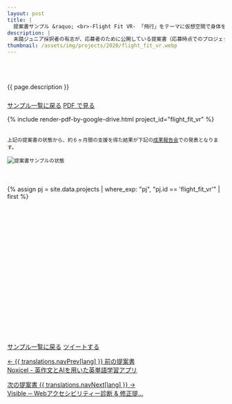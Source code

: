 ```yaml
---
layout: post
title: |
  提案書サンプル &raquo; <br>-Flight Fit VR- 「飛行」をテーマに仮想空間で身体を鍛えるVR作品
description: |
  未踏ジュニア採択者の有志が、応募者のために公開している提案書（応募時点でのプロジェクト概要）です。
thumbnail: /assets/img/projects/2020/flight_fit_vr.webp
---
```


<p style='padding: 50px 0px 10px;'>{{ page.description }}</p>

<div class='flex'>
  <a class="button" href="/applications#sample">サンプル一覧に戻る</a>
  <a class="button" href="/applications/flight_fit_vr.pdf">PDF で見る</a>
</div>

{% include render-pdf-by-google-drive.html project_id="flight_fit_vr" %}

<div class='note' style='margin: 30px auto 50px;'><small>上記の提案書の状態から、約６ヶ月間の支援を得た結果が下記の<a href='/projects/2020#final'>成果報告会</a>での発表となります。<br><br><img src="/assets/img/spinner.svg" data-src="/assets/img/schedule_sample.webp" alt="提案書サンプルの状態" class="lazyload"></small></div>

{% assign pj = site.data.projects | where_exp: "pj", "pj.id == 'flight_fit_vr'" | first %}
<div class="youtube">
  <iframe width="560" height="315" class="lazyload" data-src="https://www.youtube.com/embed/{{ pj.final }}?rel=0{% if pj.final_start %}&start={{ pj.final_start }}{% endif %}" frameborder="0" allow="accelerometer; autoplay; clipboard-write; encrypted-media; gyroscope; picture-in-picture" allowfullscreen=""></iframe>
</div>

<div class='flex'>
  <a class="button" href="/applications#sample">サンプル一覧に戻る</a>
  <a class="button" href='https://twitter.com/intent/tweet?text=提案書サンプル%20-%20-Flight Fit VR- 「飛行」をテーマに仮想空間で身体を鍛えるVR作品&hashtags=未踏ジュニア&url={{ site.url }}/applications/flight_fit_vr&lang=jp&related=mitoujr'>ツイートする</a>
</div>

<nav>
  <p class='nav prev'>
    <a href='noxicel' title='Noxicel - 英作文とAIを用いた英単語学習アプリ'>
      &larr; {{ translations.navPrev[lang] }} 前の提案書
      <br>
      Noxicel - 英作文とAIを用いた英単語学習アプリ
    </a>
  </p>

  <p class='nav next'>
    <a href='visible' title='Visible ─ Webアクセシビリティー診断 &amp; 修正提案ツール'>
      次の提案書 {{ translations.navNext[lang] }} &rarr;
      <br>
      Visible ─ Webアクセシビリティー診断 & 修正提...
    </a>
  </p>
</nav>
